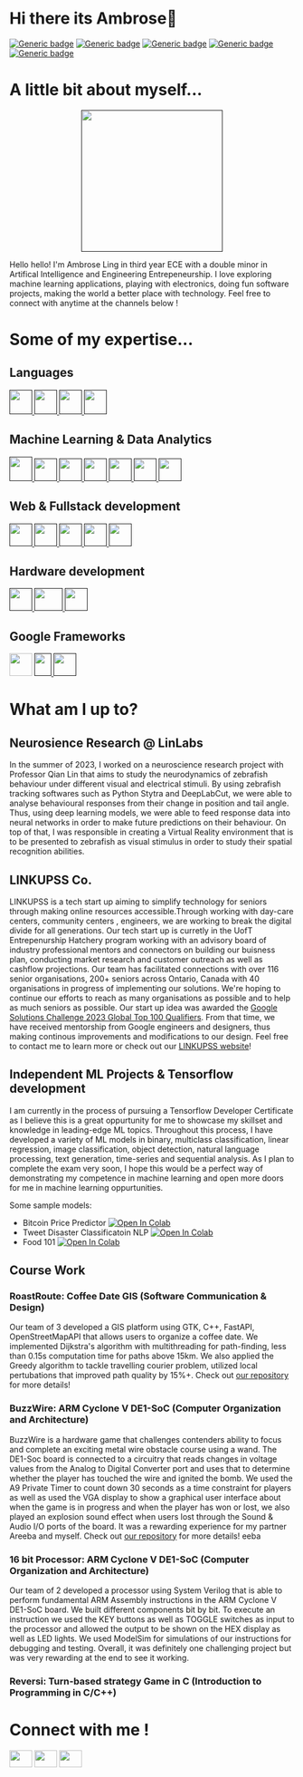 
# Hi there its Ambrose👋

[![Generic badge](https://img.shields.io/badge/Software_Development-YES-<COLOR>.svg)](https://shields.io/)
[![Generic badge](https://img.shields.io/badge/Machine_Learning-YES-<COLOR>.svg)](https://shields.io/)
[![Generic badge](https://img.shields.io/badge/Full_Stack-YES-<COLOR>.svg)](https://shields.io/)
[![Generic badge](https://img.shields.io/badge/Brain_Computer_Interfaces-YES-<COLOR>.svg)](https://shields.io/)
[![Generic badge](https://img.shields.io/badge/Entrepenur-YES-<COLOR>.svg)](https://shields.io/)

# A little bit about myself...
<p align="center">
        <a href="" target="_blank" rel="noreferrer">
    <img
      src="https://github.com/ambroseling/ambroseling/assets/93873940/bb0370c1-1fe1-40cb-ac54-ce241ae59657"
      alt=""
      width="250"
      height="250"
    />
  </a> 
</p>

Hello hello! I'm Ambrose Ling in third year ECE with a double minor in Artifical Intelligence and Engineering Entrepeneurship.
I love exploring machine learning applications, playing with electronics, doing fun software projects, making the world a better place with technology. Feel free to connect with anytime at the channels below !


# Some of my expertise...
## Languages
<p align="left">
    <a href="" target="_blank" rel="noreferrer">
    <img
      src="https://github.com/ambroseling/ambroseling/assets/93873940/96d50cc4-ad77-4a4f-9054-ba6d68b4ed86"
      alt=""
      width="40"
      height="43"
    />
  </a>  
        <a href="" target="_blank" rel="noreferrer">
    <img
      src="https://github.com/ambroseling/ambroseling/assets/93873940/b2739b75-53b8-4070-bd3e-74abf82a8a3e"
      alt=""
      width="40"
      height="43"
    />
  </a> 
            <a href="" target="_blank" rel="noreferrer">
    <img
      src="https://github.com/ambroseling/ambroseling/assets/93873940/e93cf919-ae42-4d76-a70a-9ea3f55bc502"
      alt=""
      width="40"
      height="43"
    />
  </a> 
            <a href="" target="_blank" rel="noreferrer">
    <img
      src="https://github.com/ambroseling/ambroseling/assets/93873940/03f658af-6426-4c55-807a-bb8ee2de805b"
      alt=""
      width="40"
      height="43"
    />
  </a> 
</p>

## Machine Learning & Data Analytics
<p align="left">
  <a href="" target="_blank" rel="noreferrer">
    <img
      src="https://github.com/ambroseling/ambroseling/assets/93873940/55bc949e-e7d4-4853-9e38-ba8ed90fb7b5"
      alt=""
      width="40"
      height="43"
    />
  </a>
    <a href="" target="_blank" rel="noreferrer">
    <img
      src="https://github.com/ambroseling/ambroseling/assets/93873940/5db34c4e-6c40-40ba-94ab-7489d060fa2e"
      alt=""
      width="40"
      height="40"
    />
  </a>
    </a>
    <a href="" target="_blank" rel="noreferrer">
    <img
      src="https://github.com/ambroseling/ambroseling/assets/93873940/a43ed181-6100-42a2-bfcd-30a796ae8c25"
      alt=""
      width="40"
      height="40"
    />
  </a>
      </a>
    <a href="" target="_blank" rel="noreferrer">
    <img
      src="https://github.com/ambroseling/ambroseling/assets/93873940/7ea94b88-0407-4844-aa31-6d10fa4f26ea"
      alt=""
      width="40"
      height="40"
    />
  </a>
     <a href="" target="_blank" rel="noreferrer">
    <img
      src="https://github.com/ambroseling/ambroseling/assets/93873940/158db025-313d-46be-93c0-d20b301eb78d"
      alt=""
      width="40"
      height="40"
    />
  </a>
       <a href="" target="_blank" rel="noreferrer">
    <img
      src="https://github.com/ambroseling/ambroseling/assets/93873940/7990333b-d359-4a0b-bf8f-d9bceaa48f96"
      alt=""
      width="40"
      height="40"
    />
  </a>
         <a href="" target="_blank" rel="noreferrer">
    <img
      src="https://github.com/ambroseling/ambroseling/assets/93873940/7a3bda96-c3a9-4424-8523-ef891124b610"
      alt=""
      width="40"
      height="40"
    />
  </a>
  </p>
  
## Web & Fullstack development
<p align = "left">
       <a href="" target="_blank" rel="noreferrer">
    <img
      src="https://github.com/ambroseling/ambroseling/assets/93873940/7b86df53-2019-4d07-be74-181ad5723242"
      alt=""
      width="40"
      height="40"
    />
  </a>
        <a href="" target="_blank" rel="noreferrer">
    <img
      src="https://github.com/ambroseling/ambroseling/assets/93873940/c63d77f0-1c34-4cbe-9d66-dcdbe0128107"
      alt=""
      width="40"
      height="40"
    />
  </a>
        <a href="" target="_blank" rel="noreferrer">
    <img
      src="https://github.com/ambroseling/ambroseling/assets/93873940/d50cca0b-215b-4054-8c9b-4b1e4eec2c77"
      alt=""
      width="40"
      height="40"
    />
  </a>
          <a href="" target="_blank" rel="noreferrer">
    <img
      src="https://github.com/ambroseling/ambroseling/assets/93873940/ffe12b14-70a0-4e12-9409-aaf52093c969"
      alt=""
      width="40"
      height="40"
    />
   <a href="" target="_blank" rel="noreferrer">
    <img
      src="https://github.com/ambroseling/ambroseling/assets/93873940/18fb2333-fa77-4c6c-8f2c-0c95b8964fa7"
      alt=""
      width="40"
      height="40"
    />
  </a>
</p>
              
## Hardware development
<p align="left">
       <a href="" target="_blank" rel="noreferrer">
    <img
      src="https://github.com/ambroseling/ambroseling/assets/93873940/57e79e21-c2b5-4ab9-a324-ead6b63fde01"
      alt=""
      width="40"
      height="40"
    />
  </a>
         <a href="" target="_blank" rel="noreferrer">
    <img
      src="https://github.com/ambroseling/ambroseling/assets/93873940/90fe9c7d-4238-484a-84e3-8a390044b25f"
      alt=""
      width="50"
      height="40"
    />
  </a>
      <a href="" target="_blank" rel="noreferrer">
    <img
      src="https://github.com/ambroseling/ambroseling/assets/93873940/162a00ea-9059-4a73-bd43-0ee0dafe5d6b"
      alt=""
      width="40"
      height="40"
    />
  </a>
</p>

## Google Frameworks
<p align="left>
          <a href="" target="_blank" rel="noreferrer">
    <img
      src="https://github.com/ambroseling/ambroseling/assets/93873940/dd4f008d-d30d-43b7-ad0e-44fcac45f75d"
      alt=""
      width="40"
      height="40"
    />
  </a> 
            <a href="" target="_blank" rel="noreferrer">
    <img
      src="https://github.com/ambroseling/ambroseling/assets/93873940/c30bc494-365f-427f-a551-9b69c4d3977a"
      alt=""
      width="30"
      height="40"
    />
  </a> 
              <a href="" target="_blank" rel="noreferrer">
    <img
      src="https://github.com/ambroseling/ambroseling/assets/93873940/e6d57543-0af4-4f50-983d-2c81c19acf5c"
      alt=""
      width="40"
      height="40"
    />
  </a> 
</p>

# What am I up to?

## Neurosience Research @ LinLabs
In the summer of 2023, I worked on a neuroscience research project with Professor Qian Lin that aims to study the neurodynamics of zebrafish behaviour under different visual and electrical stimuli. By using zebrafish tracking softwares such as Python Stytra and DeepLabCut, we were able to analyse behavioural responses from their change in position and tail angle. Thus, using deep learning models, we were able to feed response data into neural networks in order to make future predictions on their behaviour. On top of that, I was responsible in creating a Virtual Reality environment that is to be presented to zebrafish as visual stimulus in order to study their spatial recognition abilities.

## LINKUPSS Co.
LINKUPSS is a tech start up aiming to simplify technology for seniors through making online resources accessible.Through working with day-care centers, community centers , engineers, we are working to break the digital divide for all generations.
Our tech start up is curretly in the UofT Entrepenurship Hatchery program working with an advisory board of industry professional mentors and connectors on building our buisness plan, conducting market research and customer outreach as well as cashflow projections. Our team has facilitated connections with over 116 senior organisations, 200+ seniors across Ontario, Canada with 40 organisations in progress of implementing our solutions. We're hoping to continue our efforts to reach as many organisations as possible and to help as much seniors as possible. Our start up idea was awarded the [Google Solutions Challenge 2023 Global Top 100 Qualifiers](https://www.youtube.com/watch?v=1npCEqfD8k4&t=15s). From that time, we have received mentorship from Google engineers and designers, thus making continous improvements and modifications to our design. Feel free to contact me to learn more or check out our [LINKUPSS website](https://www.linkupss.com)!


## Independent ML Projects & Tensorflow development
I am currently in the process of pursuing a Tensorflow Developer Certificate as I believe this is a great oppurtunity for me to showcase my skillset and knowledge in leading-edge ML topics. Throughout this process, I have developed a variety of ML models in binary, multiclass classification, linear regression, image classification, object detection, natural language processing, text generation, time-series and sequential analysis. As I plan to complete the exam very soon, I hope this would be a perfect way of demonstrating my competence in machine learning and open more doors for me in machine learning oppurtunities.

Some sample models:
- Bitcoin Price Predictor [![Open In Colab](https://colab.research.google.com/assets/colab-badge.svg)](https://colab.research.google.com/drive/1X2nghZTOzs9u5lgMzETvQSN4jhz7tAsy)
- Tweet Disaster Classificatoin NLP [![Open In Colab](https://colab.research.google.com/assets/colab-badge.svg)](https://colab.research.google.com/drive/13XAe8Hy_F3tCuDsWR55xzJlxI4BbihYy)
- Food 101 [![Open In Colab](https://colab.research.google.com/assets/colab-badge.svg)](https://colab.research.google.com/drive/1epo8WlfpE4FSRaQ6BIE14niTFKPZlkSt)

## Course Work
### RoastRoute: Coffee Date GIS (Software Communication & Design)
Our team of 3 developed a GIS platform using GTK, C++, FastAPI, OpenStreetMapAPI that allows users to organize a coffee date.
We implemented Dijkstra's algorithm with multithreading for path-finding, less than 0.15s computation time for paths above 15km.
We also applied the Greedy algorithm to tackle travelling courier problem, utilized local pertubations that improved path quality by 15%+.
Check out [our repository](http://ug251.eecg.utoronto.ca/wiki297s/doku.php?id=cd019:start) for more details!

### BuzzWire: ARM Cyclone V DE1-SoC (Computer Organization and Architecture)
BuzzWire is a hardware game that challenges contenders ability to focus and complete an exciting metal wire obstacle course using a wand. The DE1-Soc board is connected to a circuitry that reads changes in voltage values from the Analog to Digital Converter port and uses that to determine whether the player has touched the wire and ignited the bomb. We used the A9 Private Timer to count down 30 seconds as a time constraint for players as well as used the VGA display to show a graphical user interface about when the game is in progress and when the player has won or lost, we also played an explosion sound effect when users lost through the Sound & Audio I/O ports of the board. It was a rewarding experience for my partner Areeba and myself. Check out [our repository](https://github.com/ambroseling/BuzzWire) for more details!
eeba 

### 16 bit Processor: ARM Cyclone V DE1-SoC (Computer Organization and Architecture)
Our team of 2 developed a processor using System Verilog that is able to perform fundamental ARM Assembly instructions in the ARM Cyclone V DE1-SoC board. We built different components bit by bit. To execute an instruction we used the KEY buttons as well as TOGGLE switches as input to the processor and allowed the output to be shown on the HEX display as well as LED lights. We used ModelSim for simulations of our instructions for debugging and testing. Overall, it was definitely one challenging project but was very rewarding at the end to see it working.

### Reversi: Turn-based strategy Game in C (Introduction to Programming in C/C++)

# Connect with me !
<p align="left">
<a href="https://www.linkedin.com/in/ambrose-ling/" target="blank"><img align="center" src="https://raw.githubusercontent.com/rahuldkjain/github-profile-readme-generator/master/src/images/icons/Social/linked-in-alt.svg" alt="" height="30" width="40" /></a>
<a href="https://www.youtube.com/channel/UCr3NDxv6PlXOAgloNPzpK8Q" target="blank"><img align="center" src="https://raw.githubusercontent.com/rahuldkjain/github-profile-readme-generator/master/src/images/icons/Social/youtube.svg" alt="" height="30" width="40" /></a>
<a href="https://discordapp.com/users/ambroseling1015" target="blank"><img align="center" src="https://raw.githubusercontent.com/rahuldkjain/github-profile-readme-generator/master/src/images/icons/Social/discord.svg" alt="" height="30" width="40" /></a>
</p>
